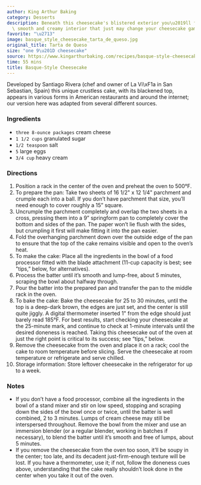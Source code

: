 ```yaml
---
author: King Arthur Baking
category: Desserts
description: Beneath this cheesecake's blistered exterior you\u2019ll find a meltingly\
  \ smooth and creamy interior that just may change your cheesecake game forever.
favorite: "\u2713"
image: basque_style_cheesecake_tarta_de_queso.jpg
original_title: Tarta de Queso
size: "one 9\u201D cheesecake"
source: https://www.kingarthurbaking.com/recipes/basque-style-cheesecake-tarta-de-queso-recipeundefined
time: 55 mins
title: Basque-Style Cheesecake
---
```


Developed by Santiago Rivera (chef and owner of La Vi\xF1a in San Sebastian, Spain) this unique crustless cake, with its blackened top, appears in various forms in American restaurants and around the internet; our version here was adapted from several different sources.

### Ingredients

* `three 8-ounce packages` cream cheese
* `1 1/2 cups` granulated sugar
* `1/2 teaspoon` salt
* `5` large eggs
* `3/4 cup` heavy cream

### Directions

1. Position a rack in the center of the oven and preheat the oven to 500°F.
2. To prepare the pan: Take two sheets of 16 1/2" x 12 1/4" parchment and crumple each into a ball. If you don’t have parchment that size, you’ll need enough to cover roughly a 15” square.
3. Uncrumple the parchment completely and overlap the two sheets in a cross, pressing them into a 9” springform pan to completely cover the bottom and sides of the pan. The paper won’t lie flush with the sides, but crumpling it first will make fitting it into the pan easier.
4. Fold the overhanging parchment down over the outside edge of the pan to ensure that the top of the cake remains visible and open to the oven’s heat.
5. To make the cake: Place all the ingredients in the bowl of a food processor fitted with the blade attachment (11-cup capacity is best; see "tips,” below, for alternatives).
6. Process the batter until it’s smooth and lump-free, about 5 minutes, scraping the bowl about halfway through.
7. Pour the batter into the prepared pan and transfer the pan to the middle rack in the oven.
8. To bake the cake: Bake the cheesecake for 25 to 30 minutes, until the top is a deep-dark brown, the edges are just set, and the center is still quite jiggly. A digital thermometer inserted 1" from the edge should just barely read 185°F. For best results, start checking your cheesecake at the 25-minute mark, and continue to check at 1-minute intervals until the desired doneness is reached. Taking this cheesecake out of the oven at just the right point is critical to its success; see “tips,” below.
9. Remove the cheesecake from the oven and place it on a rack; cool the cake to room temperature before slicing. Serve the cheesecake at room temperature or refrigerate and serve chilled.
10. Storage information: Store leftover cheesecake in the refrigerator for up to a week.

### Notes

* If you don’t have a food processor, combine all the ingredients in the bowl of a stand mixer and stir on low speed, stopping and scraping down the sides of the bowl once or twice, until the batter is well combined, 2 to 3 minutes. Lumps of cream cheese may still be interspersed throughout. Remove the bowl from the mixer and use an immersion blender (or a regular blender, working in batches if necessary), to blend the batter until it’s smooth and free of lumps, about 5 minutes.
* If you remove the cheesecake from the oven too soon, it’ll be soupy in the center; too late, and its decadent just-firm-enough texture will be lost. If you have a thermometer, use it; if not, follow the doneness cues above, understanding that the cake really shouldn’t look done in the center when you take it out of the oven.